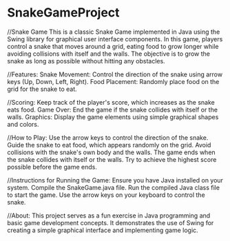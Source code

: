 # SnakeGameProject

//Snake Game This is a classic Snake Game implemented in Java using the Swing library for graphical user interface components. In this game, players control a snake that moves around a grid, eating food to grow longer while avoiding collisions with itself and the walls. The objective is to grow the snake as long as possible without hitting any obstacles.

//Features: Snake Movement: Control the direction of the snake using arrow keys (Up, Down, Left, Right). Food Placement: Randomly place food on the grid for the snake to eat.

//Scoring: Keep track of the player's score, which increases as the snake eats food. Game Over: End the game if the snake collides with itself or the walls. Graphics: Display the game elements using simple graphical shapes and colors.

//How to Play: Use the arrow keys to control the direction of the snake. Guide the snake to eat food, which appears randomly on the grid. Avoid collisions with the snake's own body and the walls. The game ends when the snake collides with itself or the walls. Try to achieve the highest score possible before the game ends.

//Instructions for Running the Game: Ensure you have Java installed on your system. Compile the SnakeGame.java file. Run the compiled Java class file to start the game. Use the arrow keys on your keyboard to control the snake.

//About: This project serves as a fun exercise in Java programming and basic game development concepts. It demonstrates the use of Swing for creating a simple graphical interface and implementing game logic.
